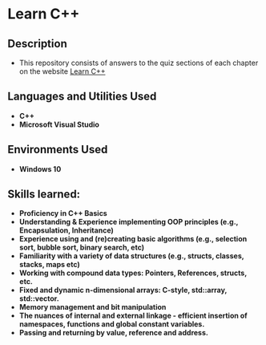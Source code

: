 <h1>Learn C++</h1>

<h2>Description</h2>

- This repository consists of answers to the quiz sections of each chapter on the website [Learn C++](https://www.learncpp.com/)

<h2>Languages and Utilities Used</h2>

- <b>C++</b> 
- <b>Microsoft Visual Studio</b>

<h2>Environments Used </h2>

- <b>Windows 10</b>

<h2>Skills learned:</h2>

- <b>Proficiency in C++ Basics</b>
- <b>Understanding & Experience implementing OOP principles (e.g., Encapsulation, Inheritance)</b>
- <b>Experience using and (re)creating basic algorithms (e.g., selection sort, bubble sort, binary search, etc)</b>
- <b>Familiarity with a variety of data structures (e.g., structs, classes, stacks, maps etc)</b>
- <b>Working with compound data types: Pointers, References, structs, etc.</b>
- <b>Fixed and dynamic n-dimensional arrays: C-style, std::array, std::vector.</b>
- <b>Memory management and bit manipulation</b>
- <b>The nuances of internal and external linkage - efficient insertion of namespaces, functions and global constant variables.</b>
- <b>Passing and returning by value, reference and address.</b>

<!--
 ```diff
- text in red
+ text in green
! text in orange
# text in gray
@@ text in purple (and bold)@@
```
--!>
